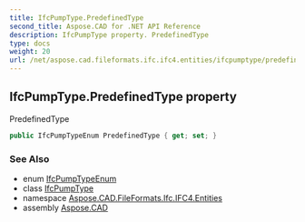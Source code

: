 ```yaml
---
title: IfcPumpType.PredefinedType
second_title: Aspose.CAD for .NET API Reference
description: IfcPumpType property. PredefinedType
type: docs
weight: 20
url: /net/aspose.cad.fileformats.ifc.ifc4.entities/ifcpumptype/predefinedtype/
---
```

## IfcPumpType.PredefinedType property

PredefinedType

```csharp
public IfcPumpTypeEnum PredefinedType { get; set; }
```

### See Also

* enum [IfcPumpTypeEnum](../../../aspose.cad.fileformats.ifc.ifc4.types/ifcpumptypeenum/)
* class [IfcPumpType](../)
* namespace [Aspose.CAD.FileFormats.Ifc.IFC4.Entities](../../ifcpumptype/)
* assembly [Aspose.CAD](../../../)


